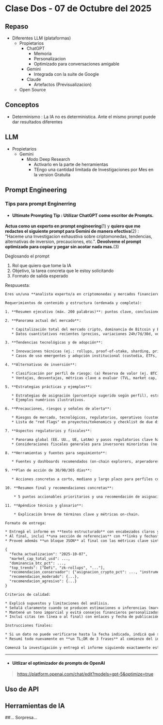 # Clase Dos - 07 de Octubre del 2025

## Repaso

* Diferentes LLM (plataformas)
  * Propietarios
      * ChatGPT
          * Memoria
          * Personalizacion
          * Optimizado para conversaciones amigable
      * Gemini
          * Integrada con la suite de Google
      * Claude
          * Artefactos (Previsualizacion)
  * Open Source

## Conceptos

* Determinismo : La IA no es deterministica. Ante el mismo prompt puede dar resultados diferentes

## LLM 

* Propietarios
  * Gemini
    * Modo Deep Research
      * Activarlo en la parte de herramientas
      * TEngo una cantidad limitada de Investigaciones por Mes en la version Gratuita

## Prompt Engineering

### Tips para prompt Enginerring

- #### **Ultimate Prompting Tip** : Utilizar ChatGPT como escritor de Prompts.

**Actua como un experto en prompt engineering**(1) y **quiero que me redactes el siguiente prompt para Gemini de manera efectiva**(2) : "Haceme una Investigacion exhaustiva sobre criptomonedas, tendencias, alternativas de inversion, precauciones, etc.". **Devolveme el prompt optimizado para copiar y pegar sin acotar nada mas.**(3)

Deglosando el prompt
1. Rol que quiero que tome la IA
2. Objetivo, la tarea concreta que le estoy solicitando
3. Formato de salida esperado

Respuuesta:

```txt
Eres un/una **analista experto/a en criptomonedas y mercados financieros**. Realizá **una investigación exhaustiva, actualizada y neutral** sobre criptomonedas: tendencias, alternativas de inversión, riesgos y precauciones. Entregá resultados claros, accionables y citados. Usá un lenguaje profesional pero accesible para un público con conocimientos básicos-intermedios en finanzas. Actualizá la información **hasta el 7 de octubre de 2025**.

Requerimientos de contenido y estructura (ordenada y completa):

1. **Resumen ejecutivo (máx. 200 palabras)**: puntos clave, conclusiones principales y recomendaciones rápidas para un inversor con perfil conservador, moderado y agresivo.

2. **Panorama actual del mercado**:

   * Capitalización total del mercado cripto, dominancia de Bitcoin y Ethereum, y principales tendencias macro (DeFi, NFTs, L2, Web3, stablecoins, CBDCs, zk-rollups, etc.).
   * Datos cuantitativos recientes (precios, variaciones 24h/7d/30d, volúmenes) y señales macro relevantes (tasas, inflación, políticas regulatorias).

3. **Tendencias tecnológicas y de adopción**:

   * Innovaciones técnicas (ej.: rollups, proof-of-stake, sharding, privacidad, interoperabilidad).
   * Casos de uso emergentes y adopción institucional (custodia, ETFs, pagos, soluciones empresariales).

4. **Alternativas de inversión**:

   * Clasificación por perfil de riesgo: (a) Reserva de valor (ej. BTC), (b) Plataformas de contratos inteligentes (ETH, L2s), (c) DeFi (proveedores de liquidez, lending), (d) Stablecoins y yield strategies, (e) Tokens de infraestructura y oráculos, (f) NFTs y metaverso (con aclaración de alto riesgo).
   * Ventajas, desventajas, métricas clave a evaluar (TVL, market cap, volumen, tokenomics, utilidad real, equipo, adopción).

5. **Estrategias prácticas y ejemplos**:

   * Estrategias de asignación (porcentaje sugerido según perfil), estrategias de entrada (DCA, laddering), gestión de riesgos (stop-loss, take-profit, rebalanceo).
   * Ejemplos numéricos ilustrativos.

6. **Precauciones, riesgos y señales de alerta**:

   * Riesgos de mercado, tecnológicos, regulatorios, operativos (custodia/exchanges), deliquidez, rug pulls, y riesgo de contraparte.
   * Lista de "red flags" en proyectos/tokenomics y checklist de due diligence.

7. **Aspectos regulatorios y fiscales**:

   * Panorama global (EE. UU., UE, LatAm) y pasos regulatorios clave hasta la fecha indicada.
   * Consideraciones fiscales generales para inversores minoristas (no dar asesoramiento legal personalizado).

8. **Herramientas y fuentes para seguimiento**:

   * Fuentes y dashboards recomendados (on-chain explorers, агрегadores de datos, informes de exchanges y firmas de research), cómo usarlos y qué métricas vigilar.

9. **Plan de acción de 30/90/365 días**:

   * Acciones concretas a corto, mediano y largo plazo para perfiles conservador/moderado/agresivo.

10. **Resumen final y recomendaciones concretas**:

    * 5 puntos accionables prioritarios y una recomendación de asignación por perfil.

11. **Apéndice técnico y glosario**:

    * Explicación breve de términos clave y métricas on-chain.

Formato de entrega:

* Entregá el informe en **texto estructurado** con encabezados claros y numerados según lo solicitado.
* Al final, incluí **una sección de referencias** con **links y fechas** de las fuentes (mínimo 8 fuentes, priorizando informes oficiales, publicaciones académicas, exchanges reconocidos y medios especializados).
* Proveé además **un bloque JSON** al final con las métricas clave sintetizadas, por ejemplo:

{
  "fecha_actualizacion": "2025-10-07",
  "market_cap_total_usd": ...,
  "dominancia_btc_pct": ...,
  "top_trends": ["DeFi", "zk-rollups", "..."],
  "recomendacion_conservador": {"asignacion_crypto_pct": ..., "instrumentos_recomendados": [...]},
  "recomendacion_moderado": {...},
  "recomendacion_agresivo": {...}
}

Criterios de calidad:

* Explicá supuestos y limitaciones del análisis.
* Señalá claramente cuando se producen estimaciones o inferencias (marcarlas como "estimación").
* Mantené un tono imparcial y evitá consejos financieros personalizados; en su lugar, entregá opciones y criterios para decidir.
* Incluí citas (en línea o al final) con enlaces y fecha de publicación.

Instrucciones finales:

* Si un dato no puede verificarse hasta la fecha indicada, indicá qué se intentó buscar y por qué no fue posible confirmar.
* Resumí todo nuevamente en **un TL;DR de 3 frases** al comienzo del informe.

Comenzá la investigación y entregá el informe siguiendo exactamente esta estructura.

```
---

- #### Uitlizar el optimizador de prompts de OpenAI

> https://platform.openai.com/chat/edit?models=gpt-5&optimize=true

## Uso de API

## Herramientas de IA

##... Sorpresa...

